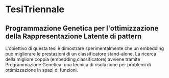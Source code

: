 # TesiTriennale
## Programmazione Genetica per l'ottimizzazione della Rappresentazione Latente di pattern
L'obiettivo di questa tesi è dimostrare sperimentalmente che un embedding può migliorare le prestazioni di un classificatore stand-alone. La ricerca della migliore coppia (embedding,classificatore) avviene tramite Programmazione Genetica: una tecnica di risoluzione per problemi di ottimizzazione in spazi di funzioni.
